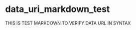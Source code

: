 # data_uri_markdown_test

THIS IS TEST MARKDOWN TO VERIFY DATA URL IN SYNTAX


<img src="data:image/svg+xml;base64,PD94bWwgdmVyc2lvbj0iMS4wIiBlbmNvZGluZz0iVVRGLTgiIHN0YW5kYWxvbmU9Im5vIj8+Cjwh
LS0gQ3JlYXRlZCB3aXRoIElua3NjYXBlIChodHRwOi8vd3d3Lmlua3NjYXBlLm9yZy8pIC0tPgoK
PHN2ZwogICB4bWxuczpkYz0iaHR0cDovL3B1cmwub3JnL2RjL2VsZW1lbnRzLzEuMS8iCiAgIHht
bG5zOmNjPSJodHRwOi8vY3JlYXRpdmVjb21tb25zLm9yZy9ucyMiCiAgIHhtbG5zOnJkZj0iaHR0
cDovL3d3dy53My5vcmcvMTk5OS8wMi8yMi1yZGYtc3ludGF4LW5zIyIKICAgeG1sbnM6c3ZnPSJo
dHRwOi8vd3d3LnczLm9yZy8yMDAwL3N2ZyIKICAgeG1sbnM9Imh0dHA6Ly93d3cudzMub3JnLzIw
MDAvc3ZnIgogICB4bWxuczpzb2RpcG9kaT0iaHR0cDovL3NvZGlwb2RpLnNvdXJjZWZvcmdlLm5l
dC9EVEQvc29kaXBvZGktMC5kdGQiCiAgIHhtbG5zOmlua3NjYXBlPSJodHRwOi8vd3d3Lmlua3Nj
YXBlLm9yZy9uYW1lc3BhY2VzL2lua3NjYXBlIgogICB3aWR0aD0iMjk0LjEwNDYxbW0iCiAgIGhl
aWdodD0iMTE0LjU0NjcybW0iCiAgIHZpZXdCb3g9IjAgMCAyOTQuMTA0NjEgMTE0LjU0NjcyIgog
ICB2ZXJzaW9uPSIxLjEiCiAgIGlkPSJzdmc4IgogICBpbmtzY2FwZTp2ZXJzaW9uPSIwLjkyLjUg
KDIwNjBlYzFmOWYsIDIwMjAtMDQtMDgpIgogICBzb2RpcG9kaTpkb2NuYW1lPSJkcmF3aW5nLnN2
ZyI+CiAgPGRlZnMKICAgICBpZD0iZGVmczIiIC8+CiAgPHNvZGlwb2RpOm5hbWVkdmlldwogICAg
IGlkPSJiYXNlIgogICAgIHBhZ2Vjb2xvcj0iI2ZmZmZmZiIKICAgICBib3JkZXJjb2xvcj0iIzY2
NjY2NiIKICAgICBib3JkZXJvcGFjaXR5PSIxLjAiCiAgICAgaW5rc2NhcGU6cGFnZW9wYWNpdHk9
IjAuMCIKICAgICBpbmtzY2FwZTpwYWdlc2hhZG93PSIyIgogICAgIGlua3NjYXBlOnpvb209IjAu
MzUiCiAgICAgaW5rc2NhcGU6Y3g9Ii0xMTUuNTk2ODMiCiAgICAgaW5rc2NhcGU6Y3k9Ii0xMTgu
NTA2ODIiCiAgICAgaW5rc2NhcGU6ZG9jdW1lbnQtdW5pdHM9Im1tIgogICAgIGlua3NjYXBlOmN1
cnJlbnQtbGF5ZXI9ImxheWVyMSIKICAgICBzaG93Z3JpZD0iZmFsc2UiCiAgICAgaW5rc2NhcGU6
d2luZG93LXdpZHRoPSIxOTIwIgogICAgIGlua3NjYXBlOndpbmRvdy1oZWlnaHQ9IjExNjMiCiAg
ICAgaW5rc2NhcGU6d2luZG93LXg9IjE5MjAiCiAgICAgaW5rc2NhcGU6d2luZG93LXk9IjAiCiAg
ICAgaW5rc2NhcGU6d2luZG93LW1heGltaXplZD0iMSIgLz4KICA8bWV0YWRhdGEKICAgICBpZD0i
bWV0YWRhdGE1Ij4KICAgIDxyZGY6UkRGPgogICAgICA8Y2M6V29yawogICAgICAgICByZGY6YWJv
dXQ9IiI+CiAgICAgICAgPGRjOmZvcm1hdD5pbWFnZS9zdmcreG1sPC9kYzpmb3JtYXQ+CiAgICAg
ICAgPGRjOnR5cGUKICAgICAgICAgICByZGY6cmVzb3VyY2U9Imh0dHA6Ly9wdXJsLm9yZy9kYy9k
Y21pdHlwZS9TdGlsbEltYWdlIiAvPgogICAgICAgIDxkYzp0aXRsZT48L2RjOnRpdGxlPgogICAg
ICA8L2NjOldvcms+CiAgICA8L3JkZjpSREY+CiAgPC9tZXRhZGF0YT4KICA8ZwogICAgIGlua3Nj
YXBlOmxhYmVsPSJMYXllciAxIgogICAgIGlua3NjYXBlOmdyb3VwbW9kZT0ibGF5ZXIiCiAgICAg
aWQ9ImxheWVyMSIKICAgICB0cmFuc2Zvcm09InRyYW5zbGF0ZSgtMy43NDg2ODUyLC01Ljk1NTQ4
NjgpIj4KICAgIDxmbG93Um9vdAogICAgICAgeG1sOnNwYWNlPSJwcmVzZXJ2ZSIKICAgICAgIGlk
PSJmbG93Um9vdDgxNSIKICAgICAgIHN0eWxlPSJmb250LXN0eWxlOm5vcm1hbDtmb250LXdlaWdo
dDpub3JtYWw7Zm9udC1zaXplOjQwcHg7bGluZS1oZWlnaHQ6MS4yNTtmb250LWZhbWlseTpzYW5z
LXNlcmlmO2xldHRlci1zcGFjaW5nOjBweDt3b3JkLXNwYWNpbmc6MHB4O2ZpbGw6IzAwMDAwMDtm
aWxsLW9wYWNpdHk6MTtzdHJva2U6bm9uZSIKICAgICAgIHRyYW5zZm9ybT0ibWF0cml4KDAuODc5
NDExMDYsMCwwLDAuODc5NDExMDYsLTEzNC4zNDExOCwtMzc1LjY1Mzk1KSI+PGZsb3dSZWdpb24K
ICAgICAgICAgaWQ9ImZsb3dSZWdpb244MTciPjxyZWN0CiAgICAgICAgICAgaWQ9InJlY3Q4MTki
CiAgICAgICAgICAgd2lkdGg9IjM5Ny4xNDI4OCIKICAgICAgICAgICBoZWlnaHQ9IjE3NC4yODU3
MSIKICAgICAgICAgICB4PSIxNTcuMTQyODUiCiAgICAgICAgICAgeT0iNDI4LjIzMzk4IiAvPjwv
Zmxvd1JlZ2lvbj48Zmxvd1BhcmEKICAgICAgICAgaWQ9ImZsb3dQYXJhODIxIj5USElTIElTIFRF
U1QgT0YgREFUQSBVUkwgaW4gSU1HIFRBRzwvZmxvd1BhcmE+PC9mbG93Um9vdD4gIDwvZz4KPC9z
dmc+Cg==
" alt="draving.svg" />

